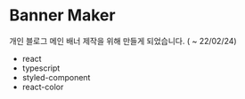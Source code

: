 # Banner Maker
개인 블로그 메인 배너 제작을 위해 만들게 되었습니다.
( ~ 22/02/24)

- react
- typescript
- styled-component
- react-color